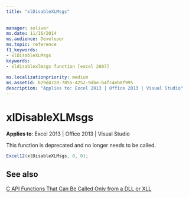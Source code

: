```yaml
---
title: "xlDisableXLMsgs"
 
 
manager: soliver
ms.date: 11/16/2014
ms.audience: Developer
ms.topic: reference
f1_keywords:
- xlDisableXLMsgs
keywords:
- xldisablexlmsgs function [excel 2007]
 
ms.localizationpriority: medium
ms.assetid: b29d4720-7855-4252-9dbe-b4fc4eb8f995
description: "Applies to: Excel 2013 | Office 2013 | Visual Studio"
---
```


# xlDisableXLMsgs

 **Applies to**: Excel 2013 | Office 2013 | Visual Studio 
  
This function is deprecated and no longer needs to be called.
  
```cs
Excel12(xlDisableXLMsgs, 0, 0);
```

## See also



[C API Functions That Can Be Called Only from a DLL or XLL](c-api-functions-that-can-be-called-only-from-a-dll-or-xll.md)

